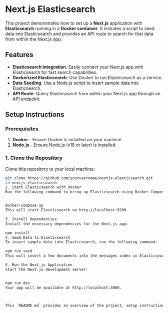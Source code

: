 # Next.js Elasticsearch

This project demonstrates how to set up a **Next.js** application with **Elasticsearch** running in a **Docker container**. It includes a script to seed data into Elasticsearch and provides an API route to search for that data from within the Next.js app.

## Features
- **Elasticsearch Integration**: Easily connect your Next.js app with Elasticsearch for fast search capabilities.
- **Dockerized Elasticsearch**: Use Docker to run Elasticsearch as a service.
- **Data Seeding**: Use a Node.js script to insert sample data into Elasticsearch.
- **API Route**: Query Elasticsearch from within your Next.js app through an API endpoint.

## Setup Instructions

### Prerequisites
1. **Docker** - Ensure Docker is installed on your machine.
2. **Node.js** - Ensure Node.js (v18 or later) is installed.

### 1. Clone the Repository
Clone this repository to your local machine:
```bash
git clone https://github.com/yourusername/nextjs-elasticsearch.git
cd nextjs-elasticsearch
2. Start Elasticsearch with Docker
Run the following command to bring up Elasticsearch using Docker Compose:


docker-compose up 
This will start Elasticsearch on http://localhost:9200.

3. Install Dependencies
Install the necessary dependencies for the Next.js app:

npm install
4. Seed Data to Elasticsearch
To insert sample data into Elasticsearch, run the following command:

npm run seed
This will insert a few documents into the messages index in Elasticsearch.

5. Run the Next.js Application
Start the Next.js development server:


npm run dev
Your app will be available at http://localhost:3000.



This `README.md` provides an overview of the project, setup instructions, and usage details. Adjust the repository URL and any other specific details to match your project.


